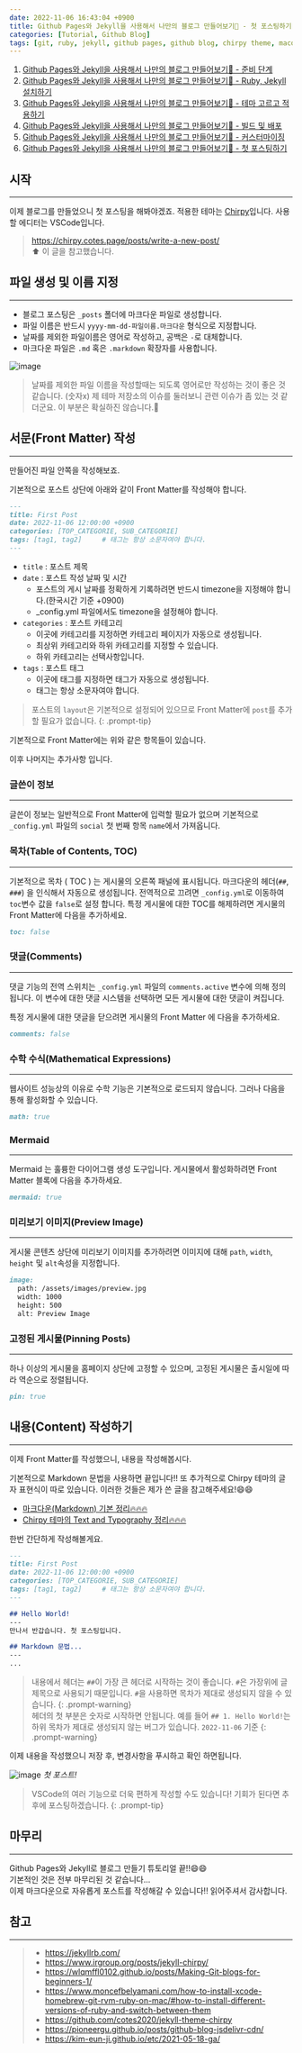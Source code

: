 ```yaml
---
date: 2022-11-06 16:43:04 +0900
title: Github Pages와 Jekyll을 사용해서 나만의 블로그 만들어보기🚀 - 첫 포스팅하기
categories: [Tutorial, Github Blog]
tags: [git, ruby, jekyll, github pages, github blog, chirpy theme, macos] ## Only lowercase
---
```


1. [Github Pages와 Jekyll을 사용해서 나만의 블로그 만들어보기🚀 - 준비 단계](https://leejh95.github.io/posts/github-blog-prepare-to/)
2. [Github Pages와 Jekyll을 사용해서 나만의 블로그 만들어보기🚀 - Ruby, Jekyll 설치하기](https://leejh95.github.io/posts/github-blog-ruby-jekyll/)
3. [Github Pages와 Jekyll을 사용해서 나만의 블로그 만들어보기🚀 - 테마 고르고 적용하기](https://leejh95.github.io/posts/github-blog-theme/)
4. [Github Pages와 Jekyll을 사용해서 나만의 블로그 만들어보기🚀 - 빌드 및 배포](https://leejh95.github.io/posts/github-blog-build-deploy/)
5. [Github Pages와 Jekyll을 사용해서 나만의 블로그 만들어보기🚀 - 커스터마이징](https://leejh95.github.io/posts/github-blog-customizing/)
6. [Github Pages와 Jekyll을 사용해서 나만의 블로그 만들어보기🚀 - 첫 포스팅하기](https://leejh95.github.io/posts/github-blog-first-post/)

## 시작
---
이제 블로그를 만들었으니 첫 포스팅을 해봐야겠죠. 적용한 테마는 [Chirpy](https://github.com/cotes2020/jekyll-theme-chirpy)입니다. 사용할 에디터는 VSCode입니다.

> <https://chirpy.cotes.page/posts/write-a-new-post/>  
> ⬆️ 이 글을 참고했습니다.

## 파일 생성 및 이름 지정
---

- 블로그 포스팅은 `_posts` 폴더에 마크다운 파일로 생성합니다.
- 파일 이름은 반드시 `yyyy-mm-dd-파일이름.마크다운` 형식으로 지정합니다.
- 날짜를 제외한 파일이름은 영어로 작성하고, 공백은 `-`로 대체합니다.
- 마크다운 파일은 `.md` 혹은 `.markdown` 확장자를 사용합니다.

![image](https://olphschool-my.sharepoint.com/personal/d16571_365v_me/Documents/githubblog/images/ScreenShot%202022-11-06%20%ec%98%a4%ed%9b%84%205.40.58.png?Web=1)  

> 날짜를 제외한 파일 이름을 작성할때는 되도록 영어로만 작성하는 것이 좋은 것 같습니다. (숫자x) 제 테마 저장소의 이슈를 둘러보니 관련 이슈가 좀 있는 것 같더군요. 이 부분은 확실하진 않습니다.🤔

## 서문(Front Matter) 작성
---
만들어진 파일 안쪽을 작성해보죠.

기본적으로 포스트 상단에 아래와 같이 Front Matter를 작성해야 합니다.

```markdown
---
title: First Post
date: 2022-11-06 12:00:00 +0900
categories: [TOP_CATEGORIE, SUB_CATEGORIE]
tags: [tag1, tag2]     # 태그는 항상 소문자여야 합니다.
---
```

- `title` : 포스트 제목
- `date` : 포스트 작성 날짜 및 시간
    - 포스트의 게시 날짜를 정확하게 기록하려면 반드시 timezone을 지정해야 합니다.(한국시간 기준 +0900)
    - _config.yml 파일에서도 timezone을 설정해야 합니다.
- `categories` : 포스트 카테고리
    - 이곳에 카테고리를 지정하면 카테고리 페이지가 자동으로 생성됩니다.
    - 최상위 카테고리와 하위 카테고리를 지정할 수 있습니다.
    - 하위 카테고리는 선택사항입니다.
- `tags` : 포스트 태그
    - 이곳에 태그를 지정하면 태그가 자동으로 생성됩니다.
    - 태그는 항상 소문자여야 합니다.

> 포스트의 `layout`은 기본적으로 설정되어 있으므로 Front Matter에 `post`를 추가할 필요가 없습니다.
{: .prompt-tip}

기본적으로 Front Matter에는 위와 같은 항목들이 있습니다.

이후 나머지는 추가사항 입니다.

### 글쓴이 정보
---
글쓴이 정보는 일반적으로 Front Matter에 입력할 필요가 없으며 기본적으로 `_config.yml` 파일의 `social` 첫 번째 항목 `name`에서 가져옵니다.

### 목차(Table of Contents, TOC)
---
기본적으로 목차 ( TOC ) 는 게시물의 오른쪽 패널에 표시됩니다. 마크다운의 헤더(`##`, `###`) 을 인식해서 자동으로 생성됩니다. 전역적으로 끄려면 `_config.yml`로 이동하여 `toc`변수 값을 `false`로 설정 합니다. 특정 게시물에 대한 TOC를 해제하려면 게시물의 Front Matter에 다음을 추가하세요.

```markdown
toc: false
```

### 댓글(Comments)
---
댓글 기능의 전역 스위치는 `_config.yml` 파일의 `comments.active` 변수에 의해 정의됩니다. 이 변수에 대한 댓글 시스템을 선택하면 모든 게시물에 대한 댓글이 켜집니다.

특정 게시물에 대한 댓글을 닫으려면 게시물의 Front Matter 에 다음을 추가하세요.

```markdown
comments: false
```

### 수학 수식(Mathematical Expressions)
---
웹사이트 성능상의 이유로 수학 기능은 기본적으로 로드되지 않습니다. 그러나 다음을 통해 활성화할 수 있습니다.

```markdown
math: true
```

### Mermaid
---
Mermaid 는 훌륭한 다이어그램 생성 도구입니다. 게시물에서 활성화하려면 Front Matter 블록에 다음을 추가하세요.

```markdown
mermaid: true
```

### 미리보기 이미지(Preview Image)
---
게시물 콘텐츠 상단에 미리보기 이미지를 추가하려면 이미지에 대해 `path`, `width`, `height` 및 `alt`속성을 지정합니다.

```markdown
image:
  path: /assets/images/preview.jpg
  width: 1000
  height: 500
  alt: Preview Image
```

### 고정된 게시물(Pinning Posts)
---
하나 이상의 게시물을 홈페이지 상단에 고정할 수 있으며, 고정된 게시물은 출시일에 따라 역순으로 정렬됩니다.

```markdown
pin: true
```

## 내용(Content) 작성하기
---
이제 Front Matter를 작성했으니, 내용을 작성해봅시다.

기본적으로 Markdown 문법을 사용하면 끝입니다!! 또 추가적으로 Chirpy 테마의 글자 표현식이 따로 있습니다. 이러한 것들은 제가 쓴 글을 참고해주세요!😄😄  

- [마크다운(Markdown) 기본 정리🔥🔥🔥](https://leejh95.github.io/posts/markdown-basic/)
- [Chirpy 테마의 Text and Typography 정리🔥🔥🔥](https://leejh95.github.io/posts/chirpy-theme-basic)

한번 간단하게 작성해볼게요.

```markdown
---
title: First Post
date: 2022-11-06 12:00:00 +0900
categories: [TOP_CATEGORIE, SUB_CATEGORIE]
tags: [tag1, tag2]     # 태그는 항상 소문자여야 합니다.
---

## Hello World!
---
만나서 반갑습니다. 첫 포스팅입니다.

## Markdown 문법...
---
...
```

> 내용에서 헤더는 `##`이 가장 큰 헤더로 시작하는 것이 좋습니다. `#`은 가장위에 글제목으로 사용되기 때문입니다. `#`을 사용하면 목차가 제대로 생성되지 않을 수 있습니다.
{: .prompt-warning}  
> 헤더의 첫 부분은 숫자로 시작하면 안됩니다. 예를 들어 `## 1. Hello World!`는 하위 목차가 제대로 생성되지 않는 버그가 있습니다. `2022-11-06` 기준
{: .prompt-warning}

이제 내용을 작성했으니 저장 후, 변경사항을 푸시하고 확인 하면됩니다.

![image](https://olphschool-my.sharepoint.com/personal/d16571_365v_me/Documents/githubblog/images/ScreenShot%202022-11-06%20%ec%98%a4%ed%9b%84%207.31.19.png?Web=1)
_첫 포스트!_

> VSCode의 여러 기능으로 더욱 편하게 작성할 수도 있습니다! 기회가 된다면 추후에 포스팅하겠습니다.
{: .prompt-tip}

## 마무리
---
Github Pages와 Jekyll로 블로그 만들기 튜토리얼 끝!!😄😄  
기본적인 것은 전부 마무리된 것 같습니다...  
이제 마크다운으로 자유롭게 포스트를 작성해갈 수 있습니다!! 읽어주셔서 감사합니다.

## 참고
---
> - <https://jekyllrb.com/>
> - <https://www.irgroup.org/posts/jekyll-chirpy/>
> - <https://wlqmffl0102.github.io/posts/Making-Git-blogs-for-beginners-1/>
> - <https://www.moncefbelyamani.com/how-to-install-xcode-homebrew-git-rvm-ruby-on-mac/#how-to-install-different-versions-of-ruby-and-switch-between-them>
> - <https://github.com/cotes2020/jekyll-theme-chirpy>
> - <https://pioneergu.github.io/posts/github-blog-jsdelivr-cdn/>
> - <https://kim-eun-ji.github.io/etc/2021-05-18-ga/>